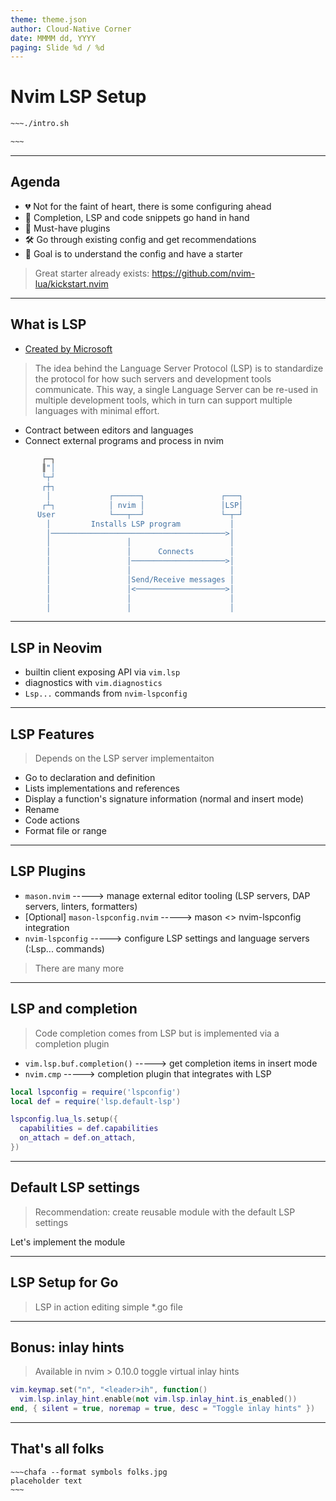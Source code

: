 ```yaml
---
theme: theme.json
author: Cloud-Native Corner 
date: MMMM dd, YYYY
paging: Slide %d / %d
---
```


# Nvim LSP Setup

```bash
~~~./intro.sh

~~~
```

---

## Agenda

- 💔 Not for the faint of heart, there is some configuring ahead
- 📄 Completion, LSP and code snippets go hand in hand
- 🔌 Must-have plugins
- 🛠️ Go through existing config and get recommendations
- 🎯 Goal is to understand the config and have a starter

> Great starter already exists: https://github.com/nvim-lua/kickstart.nvim

---

## What is LSP

- [Created by Microsoft](https://microsoft.github.io/language-server-protocol/)
> The idea behind the Language Server Protocol (LSP) is to standardize the
> protocol for how such servers and development tools communicate. This way, a
> single Language Server can be re-used in multiple development tools, which in
> turn can support multiple languages with minimal effort.

- Contract between editors and languages
- Connect external programs and process in nvim

```bash
       ┌─┐                                          
       ║"│                                          
       └┬┘                                          
       ┌┼┐                                          
        │             ┌──────┐                 ┌───┐
       ┌┴┐            │ nvim │                 │LSP│
      User            └───┬──┘                 └─┬─┘
        │         Installs LSP program           │  
        │───────────────────────────────────────>│  
        │                 │                      │  
        │                 │      Connects        │  
        │                 │─────────────────────>│  
        │                 │                      │  
        │                 │Send/Receive messages │  
        │                 │<────────────────────>│  
        │                 │                      │  
        │                 │                      │  
```

---

## LSP in Neovim

- builtin client exposing API via `vim.lsp`
- diagnostics with `vim.diagnostics`  
- `Lsp...` commands from `nvim-lspconfig`

---

## LSP Features

> Depends on the LSP server implementaiton

- Go to declaration and definition
- Lists implementations and references
- Display a function's signature information (normal and insert mode)
- Rename 
- Code actions
- Format file or range

---


## LSP Plugins

- `mason.nvim`                      -----> manage external editor tooling (LSP servers, DAP servers, linters, formatters)
- [Optional] `mason-lspconfig.nvim` -----> mason <> nvim-lspconfig integration 
- `nvim-lspconfig`                  -----> configure LSP settings and language servers (:Lsp... commands)

> There are many more

---

## LSP and completion

> Code completion comes from LSP but is implemented via a completion plugin

- `vim.lsp.buf.completion()`      -----> get completion items in insert mode
- `nvim.cmp`                      -----> completion plugin that integrates with LSP

```lua
local lspconfig = require('lspconfig')
local def = require('lsp.default-lsp')

lspconfig.lua_ls.setup({
  capabilities = def.capabilities
  on_attach = def.on_attach,
})
```

---

## Default LSP settings

> Recommendation: create reusable module with the default LSP settings

Let's implement the module

---

## LSP Setup for Go

> LSP in action editing simple *.go file

---

## Bonus: inlay hints

> Available in nvim > 0.10.0 toggle virtual inlay hints

```lua
vim.keymap.set("n", "<leader>ih", function()
  vim.lsp.inlay_hint.enable(not vim.lsp.inlay_hint.is_enabled())
end, { silent = true, noremap = true, desc = "Toggle inlay hints" })
```                                             

---

## That's all folks

```
~~~chafa --format symbols folks.jpg
placeholder text
~~~
```

